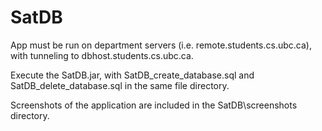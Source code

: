 # SatDB
App must be run on department servers (i.e. remote.students.cs.ubc.ca), with tunneling to dbhost.students.cs.ubc.ca.

Execute the SatDB.jar, with SatDB_create_database.sql and SatDB_delete_database.sql in the same file directory.

Screenshots of the application are included in the SatDB\screenshots directory.
